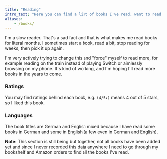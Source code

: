 ```yaml
---
title: "Reading"
intro_text: "Here you can find a list of books I've read, want to read, or am reading."
aliases:
    - /books/
---
```


I'm a slow reader. That's a sad fact and that is what makes me read books for literal months. I sometimes start a book, read a bit, stop reading for weeks, then pick it up again. 

I'm very actively trying to change this and "force" myself to read more, for example reading on the train instead of playing Switch or aimlessly browsing on my phone. It's kind of working, and I'm hoping I'll read more books in the years to come.

### Ratings

You may find ratings behind each book, e.g. `(4/5⭑)` means 4 out of 5 stars, so I liked this book.

### Languages

The book titles are German and English mixed because I have read some books in German and some in English (a few even in German and English). 

**Note:** This section is still being but together, not all books have been added yet and since I never recorded this data anywhere I need to go through my bookshelf and Amazon orders to find all the books I've read.
